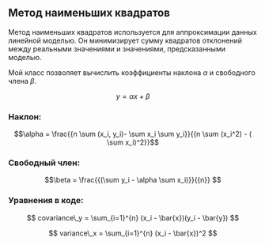 ## Метод наименьших квадратов


Метод наименьших квадратов используется для аппроксимации данных линейной моделью. Он минимизирует сумму квадратов отклонений между реальными значениями и значениями, предсказанными моделью.

Мой класс позволяет вычислить коэффициенты наклона $\alpha$ и свободного члена $\beta$.

$$ y = \alpha x + \beta $$

### Наклон:

$$\alpha = \frac{{n \sum (x_i, y_i)- \sum x_i \sum y_i}}{{n \sum (x_i^2) - ( \sum x_i)^2}}$$



### Свободный член:

$$\beta = \frac{{(\sum y_i - \alpha \sum x_i)}}{{n}} $$


### Уравнения в коде:

$$ covariance\_y = \sum_{i=1}^{n} (x_i - \bar{x})(y_i - \bar{y}) $$

$$ variance\_x = \sum_{i=1}^{n} (x_i - \bar{x})^2 $$


